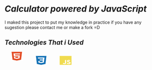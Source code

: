 # ***Calculator powered by JavaScript***

I maked this project to put my knowledge in practice if you have any sugestion please contact me or make a fork =D

## ***Technologies That i Used***

<div style="display:flex;margin:15px 0">
<img align="center" alt="Icon-Js" height="30" width="40" src="https://raw.githubusercontent.com/devicons/devicon/master/icons/html5/html5-plain.svg"
style="margin:0 20px"
>

<img align="center" alt="Icon-Js" height="30" width="40" src="https://raw.githubusercontent.com/devicons/devicon/master/icons/css3/css3-plain.svg"
style="margin:0 20px">

<img align="center" alt="Icon-Js" height="30" width="40" src="https://raw.githubusercontent.com/devicons/devicon/master/icons/javascript/javascript-plain.svg"
style="margin:0 20px">

</div>